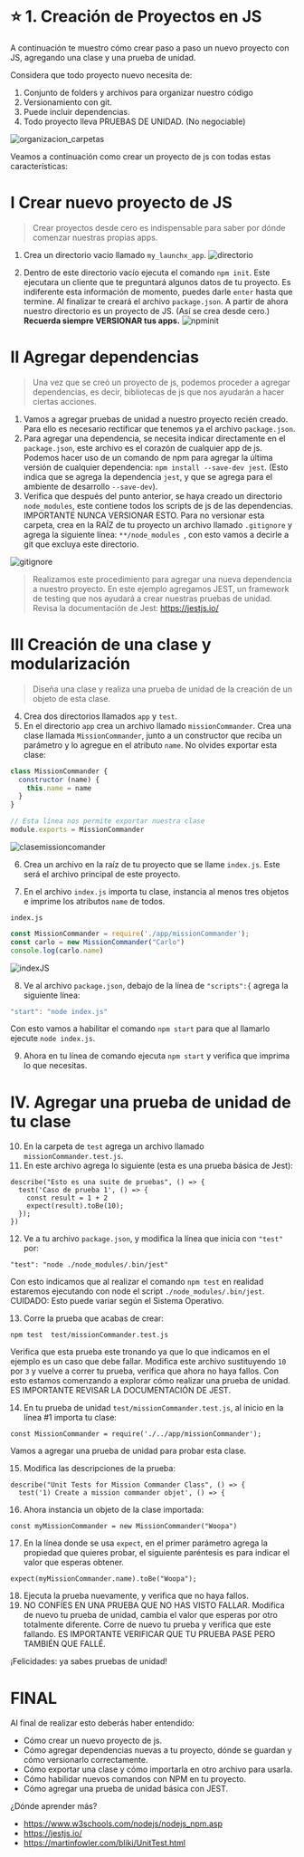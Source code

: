 # ⭐️ 1. Creación de Proyectos en JS

A continuación te muestro cómo crear paso a paso un nuevo proyecto con JS, agregando una clase y una prueba de unidad.

Considera que todo proyecto nuevo necesita de:
1. Conjunto de folders y archivos para organizar nuestro código
2. Versionamiento con git.
3. Puede incluir dependencias.
4. Todo proyecto lleva PRUEBAS DE UNIDAD. (No negociable)


![organizacion_carpetas](/assets/carpetas.png)


Veamos a continuación como crear un proyecto de js con todas estas características:

# I Crear nuevo proyecto de JS

> Crear proyectos desde cero es indispensable para saber por dónde comenzar nuestras propias apps. 

1. Crea un directorio vacío llamado `my_launchx_app`.
![directorio](/assets/carpeta.gif)

2. Dentro de este directorio vacío ejecuta el comando `npm init`. Este ejecutara un cliente que te preguntará algunos datos de tu proyecto. Es indiferente esta información de momento, puedes darle `enter` hasta que termine. Al finalizar te creará el archivo `package.json`. A partir de ahora nuestro directorio es un proyecto de JS. (Así se crea desde cero.) **Recuerda siempre VERSIONAR tus apps.**
![npminit](/assets/npminit.gif)

# II Agregar dependencias

> Una vez que se creó un proyecto de js, podemos proceder a agregar dependencias, es decir, bibliotecas de js que nos ayudarán a hacer ciertas acciones.

1. Vamos a agregar pruebas de unidad a nuestro proyecto recién creado. Para ello es necesario rectificar que tenemos ya el archivo `package.json`.
2. Para agregar una dependencia, se necesita indicar directamente en el `package.json`, este archivo es el corazón de cualquier app de js. Podemos hacer uso de un comando de npm para agregar la última versión de cualquier dependencia: `npm install --save-dev jest`. (Esto indica que se agrega la dependencia `jest`, y que se agrega para el ambiente de desarrollo `--save-dev`). 
3. Verifica que después del punto anterior, se haya creado un directorio `node_modules`, este contiene todos los scripts de js de las dependencias. IMPORTANTE NUNCA VERSIONAR ESTO. Para no versionar esta carpeta, crea en la RAÍZ de tu proyecto un archivo llamado `.gitignore` y agrega la siguiente línea: `**/node_modules
`, con esto vamos a decirle a git que excluya este directorio.

![gitignore](/assets/gitignore.gif)

> Realizamos este procedimiento para agregar una nueva dependencia a nuestro proyecto. En este ejemplo agregamos JEST, un framework de testing que nos ayudará a crear nuestras pruebas de unidad. Revisa la documentación de Jest: https://jestjs.io/


# III Creación de una clase y modularización 

> Diseña una clase y realiza una prueba de unidad de la creación de un objeto de esta clase.

4. Crea dos directorios llamados `app` y `test`. 
5. En el directorio `app` crea un archivo llamado `missionCommander`. Crea una clase llamada `MissionCommander`, junto a un constructor que reciba un parámetro y lo agregue en el atributo `name`. No olvides exportar esta clase:

```js
class MissionCommander {
  constructor (name) {
    this.name = name
  }
}

// Esta línea nos permite exportar nuestra clase
module.exports = MissionCommander
```
![clasemissioncomander](/assets/claseMC.gif)

6. Crea un archivo en la raíz de tu proyecto que se llame `index.js`. Este será el archivo principal de este proyecto.

7. En el archivo `index.js` importa tu clase, instancia al menos tres objetos e imprime los atributos `name` de todos.

`index.js`
```js
const MissionCommander = require('./app/missionCommander');
const carlo = new MissionCommander("Carlo")
console.log(carlo.name)
```
![indexJS](/assets/indexJS.gif)

8. Ve al archivo `package.json`, debajo de la línea de `"scripts":{` agrega la siguiente línea:

```js
"start": "node index.js"
```

Con esto vamos a habilitar el comando `npm start` para que al llamarlo ejecute `node index.js`. 

9. Ahora en tu línea de comando ejecuta `npm start` y verifica que imprima lo que necesitas.

# IV. Agregar una prueba de unidad de tu clase

10. En la carpeta de `test` agrega un archivo llamado `missionCommander.test.js`.
11. En este archivo agrega lo siguiente (esta es una prueba básica de Jest):

```
describe("Esto es una suite de pruebas", () => {
  test('Caso de prueba 1', () => {
    const result = 1 + 2 
    expect(result).toBe(10);
  });
})

```

12. Ve a tu archivo `package.json`, y modifica la línea que inicia con `"test"` por:

```
"test": "node ./node_modules/.bin/jest"
```

Con esto indicamos que al realizar el comando `npm test` en realidad estaremos ejecutando con node el script `./node_modules/.bin/jest`. CUIDADO: Esto puede variar según el Sistema Operativo. 

13. Corre la prueba que acabas de crear:

```
npm test  test/missionCommander.test.js
```

Verifica que esta prueba este tronando ya que lo que indicamos en el ejemplo es un caso que debe fallar. Modifica este archivo sustituyendo `10` por `3` y vuelve a correr tu prueba, verifica que ahora no haya fallos. Con esto estamos comenzando a explorar cómo realizar una prueba de unidad. ES IMPORTANTE REVISAR LA DOCUMENTACIÓN DE JEST.

14. En tu prueba de unidad `test/missionCommander.test.js`, al inicio en la línea #1 importa tu clase:

```
const MissionCommander = require('./../app/missionCommander');
```

Vamos a agregar una prueba de unidad para probar esta clase.

15. Modifica las descripciones de la prueba:

```
describe("Unit Tests for Mission Commander Class", () => {
  test('1) Create a mission commander objet', () => {
```

16. Ahora instancia un objeto de la clase importada:

```
const myMissionCommander = new MissionCommander("Woopa")
```

17. En la línea donde se usa `expect`, en el primer parámetro agrega la propiedad que quieres probar, el siguiente paréntesis es para indicar el valor que esperas obtener.

```
expect(myMissionCommander.name).toBe("Woopa");
```

18. Ejecuta la prueba nuevamente, y verifica que no haya fallos. 
19. NO CONFÍES EN UNA PRUEBA QUE NO HAS VISTO FALLAR. Modifica de nuevo tu prueba de unidad, cambia el valor que esperas por otro totalmente diferente. Corre de nuevo tu prueba y verifica que este fallando. ES IMPORTANTE VERIFICAR QUE TU PRUEBA PASE PERO TAMBIÉN QUE FALLÉ. 

¡Felicidades: ya sabes pruebas de unidad!

# FINAL

Al final de realizar esto deberás haber entendido:

- Cómo crear un nuevo proyecto de js.
- Cómo agregar dependencias nuevas a tu proyecto, dónde se guardan y cómo versionarlo correctamente.
- Cómo exportar una clase y cómo importarla en otro archivo para usarla.
- Cómo habilidar nuevos comandos con NPM en tu proyecto.
- Cómo agregar una prueba de unidad básica con JEST.

¿Dónde aprender más?
- https://www.w3schools.com/nodejs/nodejs_npm.asp
- https://jestjs.io/
- https://martinfowler.com/bliki/UnitTest.html